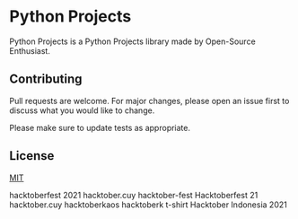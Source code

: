 # Python Projects 

Python Projects is a Python Projects library made by Open-Source Enthusiast.


## Contributing
Pull requests are welcome. For major changes, please open an issue first to discuss what you would like to change.

Please make sure to update tests as appropriate.

## License
[MIT](https://choosealicense.com/licenses/mit/)

hacktoberfest 2021
hacktober.cuy
hacktober-fest
Hacktoberfest 21
hacktober.cuy
hacktoberkaos
hacktoberk t-shirt
Hacktober Indonesia 2021
